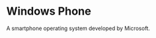 [Title]: # (Windows Phone)
[Difficulty]: # (Beginner)
[Order]: # (135)

# Windows Phone

A smartphone operating system developed by Microsoft.